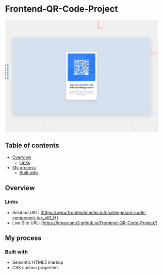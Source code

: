 # Frontend-QR-Code-Project

![Design preview for the QR code component coding challenge](./preview.jpg)

## Table of contents

- [Overview](#overview)
  - [Links](#links)
- [My process](#my-process)
  - [Built with](#built-with)

## Overview

### Links

- Solution URL: [https://www.frontendmentor.io/challenges/qr-code-component-iux_sIO_H]
- Live Site URL: [https://kmarcano3.github.io/Frontend-QR-Code-Project/]

## My process

### Built with

- Semantic HTML5 markup
- CSS custom properties